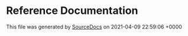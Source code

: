 # Reference Documentation

This file was generated by [SourceDocs](https://github.com/eneko/SourceDocs) on 2021-04-09 22:59:06 +0000